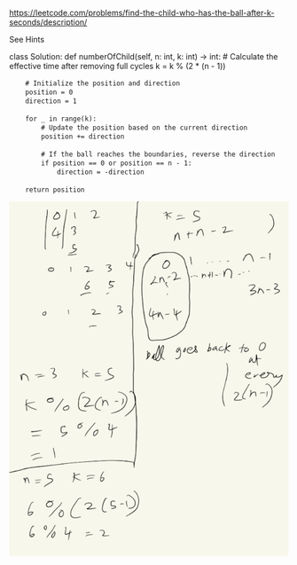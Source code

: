 https://leetcode.com/problems/find-the-child-who-has-the-ball-after-k-seconds/description/

See Hints

class Solution:
    def numberOfChild(self, n: int, k: int) -> int:
        # Calculate the effective time after removing full cycles
        k = k % (2 * (n - 1))
        
        # Initialize the position and direction
        position = 0
        direction = 1
        
        for _ in range(k):
            # Update the position based on the current direction
            position += direction
            
            # If the ball reaches the boundaries, reverse the direction
            if position == 0 or position == n - 1:
                direction = -direction
        
        return position

![alt text](image.png)